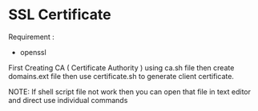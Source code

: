 # SSL Certificate

Requirement : 
  - openssl 
  
First Creating CA ( Certificate Authority ) using ca.sh file 
then create domains.ext file
then use certificate.sh to generate client certificate.

NOTE: If shell script file not work then you can open that file in text editor and direct use individual commands
